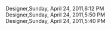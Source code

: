 ﻿Designer,Sunday, April 24, 2011,6:12 PM  Designer,Sunday, April 24, 2011,5:50 PM  Designer,Sunday, April 24, 2011,5:40 PM